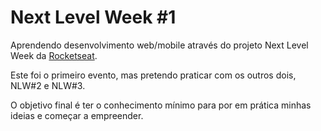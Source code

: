 # Next Level Week #1

Aprendendo desenvolvimento web/mobile através do projeto Next Level Week da [Rocketseat](https://rocketseat.com.br/).

Este foi o primeiro evento, mas pretendo praticar com os outros dois, NLW#2 e NLW#3.

O objetivo final é ter o conhecimento mínimo para por em prática minhas ideias e começar a empreender.
